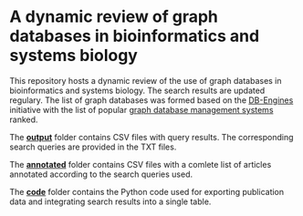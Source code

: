 # A dynamic review of graph databases in bioinformatics and systems biology

This repository hosts a dynamic review of the use of graph databases in bioinformatics and systems biology. The search results are updated regulary. The list of graph databases was formed based on the [DB-Engines](https://db-engines.com/en/) initiative with the list of popular [graph database management systems](https://db-engines.com/en/ranking/graph+dbms) ranked. 

The **[output](https://github.com/ilyamazein/gdbreview/tree/main/output)** folder contains CSV files with query results. The corresponding search queries are provided in the TXT files.

The **[annotated](https://github.com/ilyamazein/gdbreview/tree/main/annotated)** folder contains CSV files with a comlete list of articles annotated according to the search queries used.

The **[code](https://github.com/ilyamazein/gdbreview/tree/main/code)** folder contains the Python code used for exporting publication data and integrating search results into a single table.

